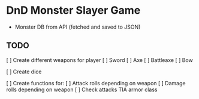 # DnD Monster Slayer Game

* Monster DB from API (fetched and saved to JSON)

## TODO

[ ] Create different weapons for player
    [ ] Sword
    [ ] Axe
    [ ] Battleaxe
    [ ] Bow

[ ] Create dice

[ ] Create functions for:
    [ ] Attack rolls depending on weapon
    [ ] Damage rolls depending on weapon
    [ ] Check attacks TIA armor class

